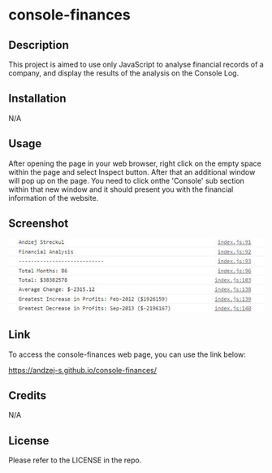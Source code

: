# console-finances

## Description

This project is aimed to use only JavaScript to analyse financial records of a company, and display the results of the analysis on the Console Log.

## Installation

N/A

## Usage

After opening the page in your web browser, right click on the empty space within the page and select Inspect button. After that an additional window will pop up on the page. You need to click onthe 'Console' sub section within that new window and it should present you with the financial information of the website.

## Screenshot

![Screenshot-of-console-finances](/Images/Screenshot.JPG)

## Link

To access the console-finances web page, you can use the link below:

https://andzej-s.github.io/console-finances/

## Credits

N/A

## License

Please refer to the LICENSE in the repo.